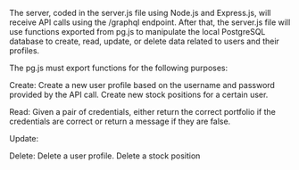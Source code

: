 The server, coded in the server.js file using Node.js and Express.js, will receive API calls using the /graphql endpoint. 
After that, the server.js file will use functions exported from pg.js to manipulate the local PostgreSQL database to create, read, update, or delete data related to users and their profiles.

The pg.js must export functions for the following purposes:

Create:
    Create a new user profile based on the username and password provided by the API call.
    Create new stock positions for a certain user. 

Read:
    Given a pair of credentials, either return the correct portfolio if the credentials are correct or return a message if they are false. 


Update:



Delete:
    Delete a user profile.
    Delete a stock position 


